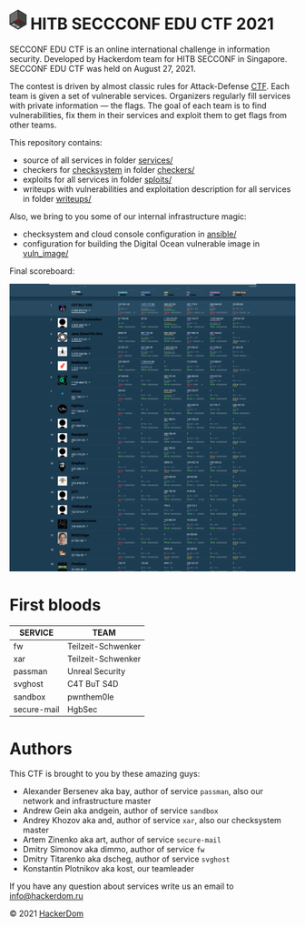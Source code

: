 # <img src="static/hitb-logo.png" width="30" height="35"> HITB SECCCONF EDU CTF 2021

SECCONF EDU CTF is an online international challenge in information security. Developed by Hackerdom team for HITB SECCONF in Singapore. SECCONF EDU CTF was held on August 27, 2021.

The contest is driven by almost classic rules for Attack-Defense [CTF](https://en.wikipedia.org/wiki/Capture_the_flag#Computer_security). Each team is given a set of vulnerable services.
Organizers regularly fill services with private information — the flags.
The goal of each team is to find vulnerabilities, fix them in their services and exploit them to get flags from other teams.

This repository contains:

* source of all services in folder [services/](https://github.com/HITB-CyberWeek/hitbsecconf-ctf-2021/tree/master/services/)
* checkers for [checksystem](https://github.com/Hackerdom/checksystem) in folder [checkers/](checkers/)
* exploits for all services in folder [sploits/](https://github.com/HITB-CyberWeek/hitbsecconf-ctf-2021/tree/master/sploits/)
* writeups with vulnerabilities and exploitation description for all services in folder [writeups/](https://github.com/HITB-CyberWeek/hitbsecconf-ctf-2021/tree/master/writeups/)

Also, we bring to you some of our internal infrastructure magic:
* checksystem and cloud console configuration in [ansible/](https://github.com/HITB-CyberWeek/hitbsecconf-ctf-2021/tree/master/ansible/)
* configuration for building the Digital Ocean vulnerable image in [vuln_image/](https://github.com/HITB-CyberWeek/hitbsecconf-ctf-2021/tree/master/vuln_image/)

Final scoreboard:

<a href="static/scoreboard.png"><img src="static/scoreboard-truncated.png" alt="Final scoreboard"></a>

# First bloods

| **SERVICE**    | **TEAM**             |
| -------------- | -------------------- |
| fw             | Teilzeit-Schwenker   |
| xar            | Teilzeit-Schwenker   |
| passman        | Unreal Security      |
| svghost        | C4T BuT S4D          |
| sandbox        | pwnthem0le           |
| secure-mail    | HgbSec               |

# Authors

This CTF is brought to you by these amazing guys:

* Alexander Bersenev aka bay, author of service `passman`, also our network and infrastructure master
* Andrew Gein aka andgein, author of service `sandbox`
* Andrey Khozov aka and, author of service `xar`, also our checksystem master
* Artem Zinenko aka art, author of service `secure-mail`
* Dmitry Simonov aka dimmo, author of service `fw`
* Dmitry Titarenko aka dscheg, author of service `svghost`
* Konstantin Plotnikov aka kost, our teamleader

If you have any question about services write us an email to info@hackerdom.ru

© 2021 [HackerDom](http://hackerdom.ru)

